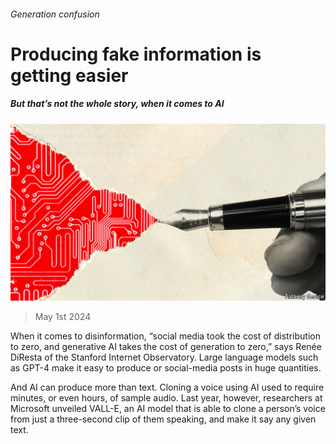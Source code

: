 ###### Generation confusion

# Producing fake information is getting easier 

##### But that’s not the whole story, when it comes to AI 

![image](images/20240504_STD004.jpg) 

> May 1st 2024 

When it comes to disinformation, “social media took the cost of distribution to zero, and generative AI takes the cost of generation to zero,” says Renée DiResta of the Stanford Internet Observatory. Large language models such as GPT-4 make it easy to produce  or social-media posts in huge quantities. 

And AI can produce more than text. Cloning a voice using AI used to require minutes, or even hours, of sample audio. Last year, however, researchers at Microsoft unveiled VALL-E, an AI model that is able to clone a person’s voice from just a three-second clip of them speaking, and make it say any given text. 

